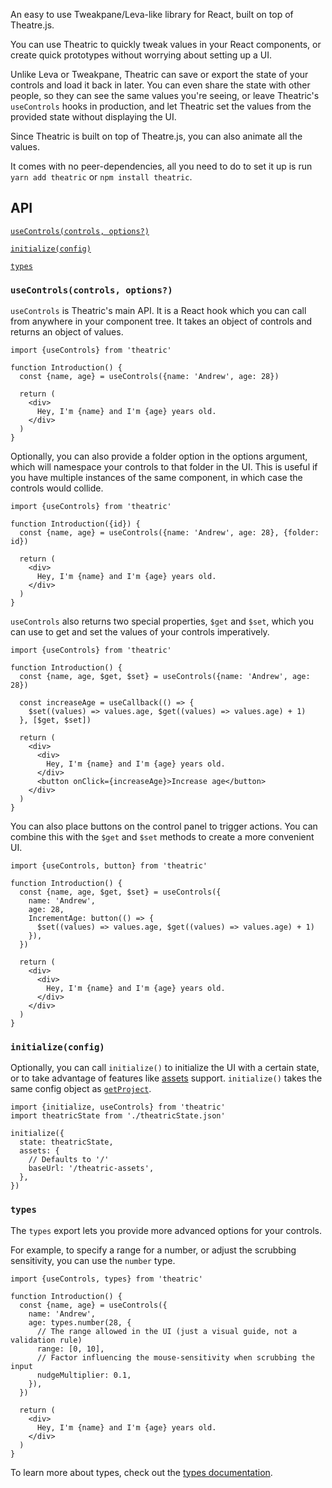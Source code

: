 An easy to use Tweakpane/Leva-like library for React, built on top of
Theatre.js.

You can use Theatric to quickly tweak values in your React components, or create
quick prototypes without worrying about setting up a UI.

Unlike Leva or Tweakpane, Theatric can save or export the state of your controls
and load it back in later. You can even share the state with other people, so
they can see the same values you're seeing, or leave Theatric's `useControls`
hooks in production, and let Theatric set the values from the provided state
without displaying the UI.

Since Theatric is built on top of Theatre.js, you can also animate all the
values.

It comes with no peer-dependencies, all you need to do to set it up is run
`yarn add theatric` or `npm install theatric`.

## API

[`useControls(controls, options?)`](#usecontrolscontrols-options)

[`initialize(config)`](#initializeconfig)

[`types`](#types)

### `useControls(controls, options?)`

`useControls` is Theatric's main API. It is a React hook which you can call from
anywhere in your component tree. It takes an object of controls and returns an
object of values.

```tsx
import {useControls} from 'theatric'

function Introduction() {
  const {name, age} = useControls({name: 'Andrew', age: 28})

  return (
    <div>
      Hey, I'm {name} and I'm {age} years old.
    </div>
  )
}
```

Optionally, you can also provide a folder option in the options argument, which
will namespace your controls to that folder in the UI. This is useful if you
have multiple instances of the same component, in which case the controls would
collide.

```tsx
import {useControls} from 'theatric'

function Introduction({id}) {
  const {name, age} = useControls({name: 'Andrew', age: 28}, {folder: id})

  return (
    <div>
      Hey, I'm {name} and I'm {age} years old.
    </div>
  )
}
```

`useControls` also returns two special properties, `$get` and `$set`, which you
can use to get and set the values of your controls imperatively.

```tsx
import {useControls} from 'theatric'

function Introduction() {
  const {name, age, $get, $set} = useControls({name: 'Andrew', age: 28})

  const increaseAge = useCallback(() => {
    $set((values) => values.age, $get((values) => values.age) + 1)
  }, [$get, $set])

  return (
    <div>
      <div>
        Hey, I'm {name} and I'm {age} years old.
      </div>
      <button onClick={increaseAge}>Increase age</button>
    </div>
  )
}
```

You can also place buttons on the control panel to trigger actions. You can
combine this with the `$get` and `$set` methods to create a more convenient UI.

```tsx
import {useControls, button} from 'theatric'

function Introduction() {
  const {name, age, $get, $set} = useControls({
    name: 'Andrew',
    age: 28,
    IncrementAge: button(() => {
      $set((values) => values.age, $get((values) => values.age) + 1)
    }),
  })

  return (
    <div>
      <div>
        Hey, I'm {name} and I'm {age} years old.
      </div>
    </div>
  )
}
```

### `initialize(config)`

Optionally, you can call `initialize()` to initialize the UI with a certain
state, or to take advantage of features like
[assets](/docs/latest/manual/assets) support. `initialize()` takes the same
config object as [`getProject`](/docs/latest/api/core#getproject_id-config_).

```tsx
import {initialize, useControls} from 'theatric'
import theatricState from './theatricState.json'

initialize({
  state: theatricState,
  assets: {
    // Defaults to '/'
    baseUrl: '/theatric-assets',
  },
})
```

### `types`

The `types` export lets you provide more advanced options for your controls.

For example, to specify a range for a number, or adjust the scrubbing
sensitivity, you can use the `number` type.

```tsx
import {useControls, types} from 'theatric'

function Introduction() {
  const {name, age} = useControls({
    name: 'Andrew',
    age: types.number(28, {
      // The range allowed in the UI (just a visual guide, not a validation rule)
      range: [0, 10],
      // Factor influencing the mouse-sensitivity when scrubbing the input
      nudgeMultiplier: 0.1,
    }),
  })

  return (
    <div>
      Hey, I'm {name} and I'm {age} years old.
    </div>
  )
}
```

To learn more about types, check out the
[types documentation](/docs/latest/api/core#prop-types).
